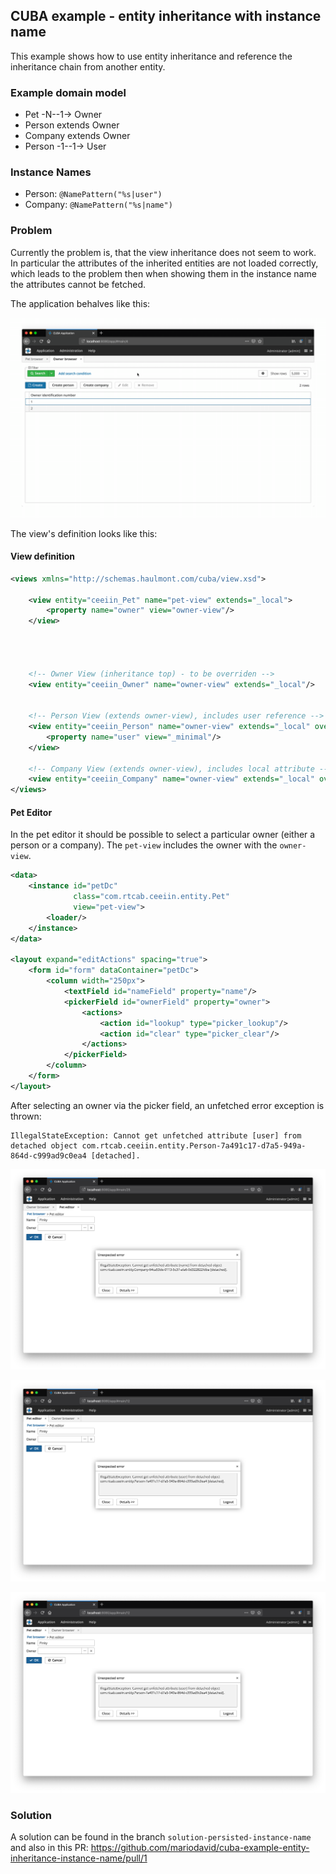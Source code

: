 ## CUBA example - entity inheritance with instance name

This example shows how to use entity inheritance and reference the inheritance chain from another entity.

### Example domain model

* Pet -N--1-> Owner
* Person extends Owner
* Company extends Owner
* Person -1--1-> User

### Instance Names

* Person: `@NamePattern("%s|user")`
* Company: `@NamePattern("%s|name")`


### Problem

Currently the problem is, that the view inheritance does not seem to work. In particular the attributes of the
inherited entities are not loaded correctly, which leads to the problem then when showing them in the instance name
the attributes cannot be fetched.

The application behalves like this:

![Overview](https://github.com/mariodavid/cuba-example-entity-inheritance-instance-name/blob/master/img/overview.gif)


The view's definition looks like this:


#### View definition

```xml
<views xmlns="http://schemas.haulmont.com/cuba/view.xsd">

    <view entity="ceeiin_Pet" name="pet-view" extends="_local">
        <property name="owner" view="owner-view"/>
    </view>




    <!-- Owner View (inheritance top) - to be overriden -->
    <view entity="ceeiin_Owner" name="owner-view" extends="_local"/>


    <!-- Person View (extends owner-view), includes user reference -->
    <view entity="ceeiin_Person" name="owner-view" extends="_local" overwrite="true">
        <property name="user" view="_minimal"/>
    </view>

    <!-- Company View (extends owner-view), includes local attribute -->
    <view entity="ceeiin_Company" name="owner-view" extends="_local" overwrite="true"/>
</views>
```

#### Pet Editor

In  the pet editor it should be possible to select a particular owner (either a person or a company). The `pet-view` includes the owner
with the `owner-view`.

```xml
<data>
    <instance id="petDc"
              class="com.rtcab.ceeiin.entity.Pet"
              view="pet-view">
        <loader/>
    </instance>
</data>

<layout expand="editActions" spacing="true">
    <form id="form" dataContainer="petDc">
        <column width="250px">
            <textField id="nameField" property="name"/>
            <pickerField id="ownerField" property="owner">
                <actions>
                    <action id="lookup" type="picker_lookup"/>
                    <action id="clear" type="picker_clear"/>
                </actions>
            </pickerField>
        </column>
    </form>
</layout>
```

After selecting an owner via the picker field, an unfetched error exception is thrown:

```
IllegalStateException: Cannot get unfetched attribute [user] from detached object com.rtcab.ceeiin.entity.Person-7a491c17-d7a5-949a-864d-c999ad9c0ea4 [detached].
```


![unfetched-error-company](https://github.com/mariodavid/cuba-example-entity-inheritance-instance-name/blob/master/img/unfetched-error-company.png)

![unfetched-error-person](https://github.com/mariodavid/cuba-example-entity-inheritance-instance-name/blob/master/img/unfetched-error-person.png)

![unfetched-error-person](https://github.com/mariodavid/cuba-example-entity-inheritance-instance-name/blob/master/img/unfetched-error-person.png)

### Solution

A solution can be found in the branch `solution-persisted-instance-name` and also in this PR: https://github.com/mariodavid/cuba-example-entity-inheritance-instance-name/pull/1

